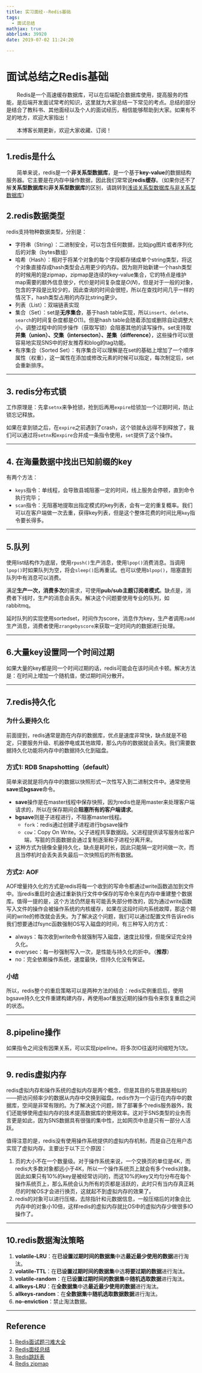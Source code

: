 ```yaml
---
title: 实习面经--Redis基础
tags:
  - 面试总结
mathjax: true
abbrlink: 39920
date: 2019-07-02 11:24:20

---
```


# 面试总结之Redis基础

&emsp;&emsp;Redis是一个高速缓存数据库，可以在后端配合数据库使用，提高服务的性能，是后端开发面试常考的知识，这里就为大家总结一下常见的考点。总结的部分是结合了教科书、其他面经以及个人的面试经历，相信能够帮助到大家。如果有不足的地方，欢迎大家指出！

&emsp;&emsp;本博客长期更新，欢迎大家收藏、订阅！

<!-- more -->

------

## 1.redis是什么

&emsp;&emsp;简单来说，redis是一个**非关系型数据库**，是一个基于**key-value**的数据结构服务器。它主要是在内存中操作数据，因此我们常常说**redis缓存**。（如果你还不了解**关系型数据库**和**非关系型数据库**的区别，请跳转到[浅谈关系型数据库与非关系型数据库]()）

## 2.redis数据类型

redis支持物种数据类型，分别是：

- 字符串（String）：二进制安全，可以包含任何数据，比如jpg图片或者序列化后的对象（bytes数组）
- 哈希（Hash）：相对于将某个对象的每个字段都存储成单个string类型，将这个对象直接存成hash类型会占用更少的内存。因为刚开始新建一个hash类型的时候用的是zipmap，zipmap是连续的key-value集合，它的特点是维护map需要的额外信息很少，代价是时间复杂度是$O(N)$，但是对于一般的对象，包含的字段是比较少的，因此查询的时间会很短，所以在查找时间几乎一样的情况下，hash类型占用的内存比string更少。
- 列表（List）：双端链表实现
- 集合（Set）：set是**无序集合**，基于hash table实现，所以`insert`、`delete`、`search`的时间复杂度都是$O(1)$。但是hash table会随着添加或删除自动调整大小，调整过程中的同步操作（获取写锁）会阻塞其他的读写操作。set支持取**并集（union）、交集（intersecton）、差集（difference）**，这些操作可以很容易地实现SNS中的好友推荐和blog的tag功能。
- 有序集合（Sorted Set）：有序集合可以理解是在set的基础上增加了一个顺序属性（权重），这一属性在添加或修改元素的时候可以指定，每次制定后，set会重新排序。

------

## 3. redis分布式锁

工作原理是：先拿`setnx`来争抢锁，抢到后再用`expire`给锁加一个过期时间，防止锁忘记释放。

如果在拿到锁之后，在`expire`之前遇到了crash，这个锁就永远得不到释放了，我们可以通过将`setnx`和`expire`合并成一条指令使用，`set`提供了这个操作。

------

## 4. 在海量数据中找出已知前缀的key

有两个方法：

- `keys`指令：单线程，会导致县城阻塞一定的时间，线上服务会停顿，直到命令执行完毕；
- `scan`指令：无阻塞地提取出指定模式的key列表，会有一定的重复概率。我们可以在客户端做一次去重，获得key列表，但是这个整体花费的时间比用`key`指令要长得多。

------

## 5.队列

使用list结构作为底层，使用`rpush()`生产消息，使用`lpop()`消费消息。当调用`lpop()`时如果队列为空，将会`sleep()`后再重试。也可以使用`blpop()`，阻塞直到队列中有消息可以消费。

满足**生产一次，消费多次**的需求，可使用**pub/sub主题订阅者模式**。缺点是，消费者下线时，生产的消息会丢失。解决这个问题要使用专业的队列，如rabbitmq。

延时队列的实现使用sortedset，时间作为score，消息作为key，生产者调用`zadd`生产消息，消费者使用`zrangebyscore`来获取一定时间内的数据进行处理。

------

## 6.大量key设置同一个时间过期

如果大量的key都是同一个时间过期的话，redis可能会在该时间点卡顿。解决方法是：在时间上增加一个随机值，使过期时间分散开。

------

## 7.redis持久化

### 为什么要持久化

前面提到，redis通常是跑在内存的数据库，优点是速度非常快，缺点就是不稳定，只要服务升级、机器停电或其他故障，那么内存的数据就会丢失。我们需要数据持久化功能将内存中的数据持久化到磁盘。

### 方式1: RDB Snapshotting（default）

简单来说就是将内存中的数据以快照形式一次性写入到二进制文件中。通常使用**save**或**bgsave**命令。

- **save**操作是在master线程中保存快照，因为redis也是用master来处理客户端请求的，所以在保存期间会**阻塞所有的客户端请求**。
- **bgsave**则是子进程进行，不阻塞master线程。
  - `fork`：redis通过创建子进程进行bgsave操作
  - `cow`：Copy On Write。父子进程共享数据段。父进程提供读写服务给客户端，写脏的页面数据会通过复制逐渐和子进程分离开来。
- 这种方式为镜像全量持久化，缺点是耗时长，因此只能隔一定时间做一次，而且当停机时会丢失丢失最后一次快照后的所有数据。

### 方式2: AOF

AOF增量持久化的方式是redis将每一个收到的写命令都通过write函数追加到文件中。当redis重启时会通过重新执行文件中保存的写命令来在内存中重建整个数据库。值得一提的是，这个方法仍然是有可能丢失部分修改的，因为通过write函数写入文件的操作会被操作系统的内核缓存，如果在这段时间内系统故障，那这个期间的write的修改就会丢失。为了解决这个问题，我们可以通过配置文件告诉redis我们想要通过fsync函数强制OS写入磁盘的时间，有三种写入的方式：

- always：每次收到write命令就强制写入磁盘，速度比较慢，但能保证完全持久化。
- everysec：每一秒强制写入一次，是性能与持久化的折中。（**推荐**）
- no：完全依赖操作系统，速度最快，但持久化没有保证。

### 小结

所以，redis整个的重启策略可以是两种方法的结合：redis实例重启后，使用bgsave持久化文件重建构建内存，再使用aof重放近期的操作指令来恢复重启之间的状态。

------

## 8.pipeline操作

如果指令之间没有因果关系，可以实现pipeline。将多次IO往返时间缩短为1次。

------

## 9. redis虚拟内存

redis虚拟内存和操作系统的虚拟内存是两个概念，但是其目的与思路是相似的——把访问频率少的数据从内存中交换到磁盘。redis作为一个运行在内存中的数据库，空间是非常有限的。为了解决这个问题，除了部署多个redis服务器外，我们还能够使用虚拟内存的技术提高数据库的使用效率。这对于SNS类型的业务而言更是如此，因为SNS数据具有很强的集中性，比如网页中总是只有一部分人活跃。

值得注意的是，redis没有使用操作系统提供的虚拟内存机制，而是自己在用户态实现了虚拟内存。主要出于以下三个原因：

1. 页的大小不在一个数量级。对于操作系统来说，一个交换页的单位是4K，而redis大多数对象都远小于4K，所以一个操作系统页上就会有多个redis对象。因此如果只有10%的key是被经常访问的，而这10%的key又均匀分布在每个操作系统页上，那么系统会认为所有的页都是活跃的，此时只有当内存真正耗尽的时候OS才会进行换页，这就起不到虚拟内存的效果了。
2. redis的对象可以进行压缩，去除指针和元数据信息，一般压缩后的对象会比内存中的对象小10倍，这样redis的虚拟内存就比OS中的虚拟内存少做很多IO操作了。

------

## 10.redis数据淘汰策略

1. **volatile-LRU**：在**已设置过期时间的数据集**中选**最近最少使用的数据**进行淘汰。
2. **volatile-TTL**：在**已设置过期时间的数据集**中选**将要过期的数据**进行淘汰。
3. **volatile-random**：在**已设置过期时间的数据集**中**随机选取数据**进行淘汰。
4. **allkeys-LRU**：在**全数据集**中选**最近最少使用的数据**进行淘汰。
5. **allkeys-random**：在**全数据集**中**随机选取数据数据**进行淘汰。
6. **no-enviction**：禁止淘汰数据。

------

## Reference

1. [Redis面试题刁难大全](<https://zhuanlan.zhihu.com/p/32540678>)
2. [Redis面经总结](<https://juejin.im/post/5ad6e4066fb9a028d82c4b66>)
3. [Redis跳跃表](<https://juejin.im/post/57fa935b0e3dd90057c50fbc>)
4. [Redis zipmap](https://www.jianshu.com/p/b2bb7ad3bcb2)
